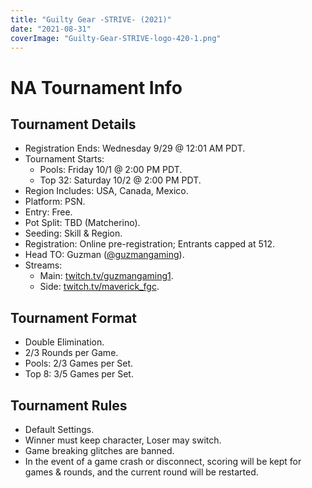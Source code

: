 ```yaml
---
title: "Guilty Gear -STRIVE- (2021)"
date: "2021-08-31"
coverImage: "Guilty-Gear-STRIVE-logo-420-1.png"
---
```


# NA Tournament Info

## Tournament Details

- Registration Ends: Wednesday 9/29 @ 12:01 AM PDT.
- Tournament Starts:
    - Pools: Friday 10/1 @ 2:00 PM PDT.
    - Top 32: Saturday 10/2 @ 2:00 PM PDT.
- Region Includes: USA, Canada, Mexico.
- Platform: PSN.
- Entry: Free.
- Pot Split: TBD (Matcherino).
- Seeding: Skill & Region.
- Registration: Online pre-registration; Entrants capped at 512.
- Head TO: Guzman ([@guzmangaming](https://twitter.com/guzmangaming)).
- Streams:
    - Main: [twitch.tv/guzmangaming1](http://twitch.tv/Guzmangaming1).
    - Side: [twitch.tv/maverick\_fgc](https://twitch.tv/maverick_fgc).

## Tournament Format

- Double Elimination.
- 2/3 Rounds per Game.
- Pools: 2/3 Games per Set.
- Top 8: 3/5 Games per Set.

## Tournament Rules

- Default Settings.
- Winner must keep character, Loser may switch.
- Game breaking glitches are banned.
- In the event of a game crash or disconnect, scoring will be kept for games & rounds, and the current round will be restarted.
